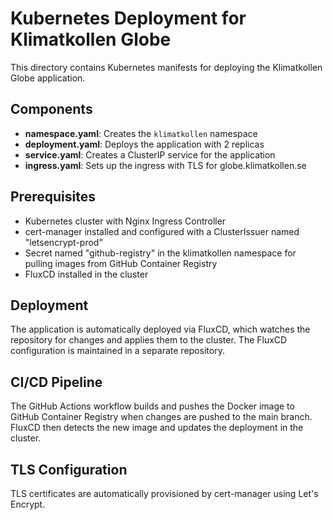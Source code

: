 # Kubernetes Deployment for Klimatkollen Globe

This directory contains Kubernetes manifests for deploying the Klimatkollen Globe application.

## Components

- **namespace.yaml**: Creates the `klimatkollen` namespace
- **deployment.yaml**: Deploys the application with 2 replicas
- **service.yaml**: Creates a ClusterIP service for the application
- **ingress.yaml**: Sets up the ingress with TLS for globe.klimatkollen.se

## Prerequisites

- Kubernetes cluster with Nginx Ingress Controller
- cert-manager installed and configured with a ClusterIssuer named "letsencrypt-prod"
- Secret named "github-registry" in the klimatkollen namespace for pulling images from GitHub Container Registry
- FluxCD installed in the cluster

## Deployment

The application is automatically deployed via FluxCD, which watches the repository for changes and applies them to the cluster. The FluxCD configuration is maintained in a separate repository.

## CI/CD Pipeline

The GitHub Actions workflow builds and pushes the Docker image to GitHub Container Registry when changes are pushed to the main branch. FluxCD then detects the new image and updates the deployment in the cluster.

## TLS Configuration

TLS certificates are automatically provisioned by cert-manager using Let's Encrypt.
